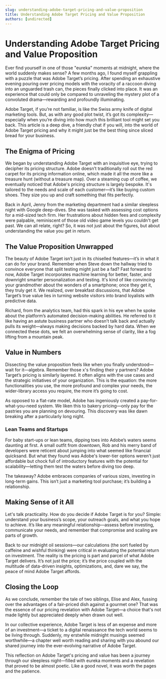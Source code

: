 ```yaml
---
slug: understanding-adobe-target-pricing-and-value-proposition
title: Understanding Adobe Target Pricing and Value Proposition
authors: [undirected]
---
```



# Understanding Adobe Target Pricing and Value Proposition

Ever find yourself in one of those "eureka" moments at midnight, where the world suddenly makes sense? A few months ago, I found myself grappling with a puzzle that was Adobe Target’s pricing. After spending an exhaustive evening pouring over pricing models with the voracity of a raccoon diving into an unguarded trash can, the pieces finally clicked into place. It was an experience that could only be compared to unraveling the mystery plot of a convoluted drama—rewarding and profoundly illuminating.

Adobe Target, if you’re not familiar, is like the Swiss army knife of digital marketing tools. But, as with any good plot twist, it’s got its complexity—especially when you’re diving into how much this brilliant tool might set you back. This article is a deep dive, a friendly chat if you will, into the world of Adobe Target pricing and why it might just be the best thing since sliced bread for your business. 

## The Enigma of Pricing

We began by understanding Adobe Target with an inquisitive eye, trying to decipher its pricing structure. Adobe doesn’t traditionally roll out the red carpet for its pricing information online, which made it all the more like a treasure hunt (without a treasure map). Over a steaming cup of coffee, we eventually noticed that Adobe's pricing structure is largely bespoke. It's tailored to the needs and scale of each customer—it’s like buying custom shoes. They size you up and craft something that fits perfectly.

Back in April, Jenny from the marketing department had a similar sleepless night with Google deep-dives. She was tasked with assessing cost options for a mid-sized tech firm. Her frustrations about hidden fees and complexity were palpable, reminiscent of those old video game levels you couldn't get past. We can all relate, right? So, it was not just about the figures, but about understanding the value you get in return.

## The Value Proposition Unwrapped

The beauty of Adobe Target isn’t just in its chiselled features—it’s in what it can do for your brand. Remember when Steve down the hallway tried to convince everyone that split testing might just be a fad? Fast forward to now, Adobe Target incorporates machine learning for better, faster, and downright smarter personalization and testing. It's kind of like convincing your grandmother about the wonders of a smartphone; once they get it, they truly get it. We realized, over breakfast discussions, that Adobe Target’s true value lies in turning website visitors into brand loyalists with predictive data.

Richard, from the analytics team, had this spark in his eye when he spoke about the platform’s automated decision-making abilities. He referred to it like having an astute business partner who doesn’t talk back and actually pulls its weight—always making decisions backed by hard data. When we connected these dots, we felt an overwhelming sense of clarity, like a fog lifting from a mountain peak.

## Value in Numbers

Dissecting the value proposition feels like when you finally understood—wait for it—algebra. Remember those x's finding their y partners? Adobe Target’s pricing is similarly layered. It often aligns with the use cases and the strategic initiatives of your organization. This is the equation: the more functionalities you use, the more profound and complex your needs, the wider-library access you require, the more it’s going to cost. 

As opposed to a flat-rate model, Adobe has ingeniously created a pay-for-what-you-need system. We liken this to bakery pricing—only pay for the pastries you are planning on devouring. This discovery was like dawn breaking after a particularly long night.

### Lean Teams and Startups

For baby start-ups or lean teams, dipping toes into Adobe’s waters seems daunting at first. A small outfit from downtown, Rob and his merry band of developers were reticent about jumping into what seemed like financial quicksand. But what they found was Adobe's lower-tier options weren't just affordable but chock full of introductory features with the potential for scalability—letting them test the waters before diving too deep.

The takeaway? Adobe embraces companies of various sizes, investing in long-term gains. This isn’t just a marketing tool purchase; it’s building a relationship. 

## Making Sense of it All

Let's talk practicality. How do you decide if Adobe Target is for you? Simple: understand your business’s scope, your outreach goals, and what you hope to achieve. It’s like any meaningful relationship—assess before investing, communicate your needs, and remember that compromise and scaling are parts of growth.

Back to our midnight oil sessions—our calculations (the sort fueled by caffeine and wishful thinking) were critical in evaluating the potential return on investment. The reality is the pricing is part and parcel of what Adobe Target delivers. It’s not just the price; it’s the price coupled with the multitude of data-driven insights, optimizations, and, dare we say, the peace of mind Adobe Target affords.

## Closing the Loop

As we conclude, remember the tale of two siblings, Elise and Alex, fussing over the advantages of a fair-priced dish against a gourmet one? That was the essence of our pricing revelation with Adobe Target—a choice that's not made lightly but appreciated deeply when drawn out well.

In our collective experience, Adobe Target is less of an expense and more of an investment—a ticket to a digital renaissance the tech world seems to be living through. Suddenly, my erstwhile midnight musings seemed worthwhile—a chapter well worth reading and sharing with you abound our shared journey into the ever-evolving narrative of Adobe Target.

This reflection on Adobe Target's pricing and value has been a journey through our sleepless night—filled with eureka moments and a revelation that proved to be almost poetic. Like a good novel, it was worth the pages and the patience.